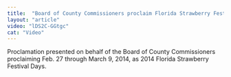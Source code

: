 ```yaml
---
title:  "Board of County Commissioners proclaim Florida Strawberry Festival Days in Hillsborough County"
layout: "article"
video: "lDS2C-GGtgc"
cat: "Video"
---
```


Proclamation presented on behalf of the Board of County Commissioners proclaiming Feb. 27 through March 9, 2014, as 2014 Florida Strawberry Festival Days.
